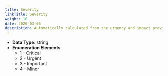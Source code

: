 ```yaml
---
title: Severity
linkTitle: Severity
weight: 10
date: 2020-03-05
description: Automatically calculated from the urgency and impact provided. An open-ended enumeration.
---
```


* **Data Type**: string
* **Enumeration Elements**:
    * 1 - Critical
    * 2 - Urgent
    * 3 - Important
    * 4 - Minor

